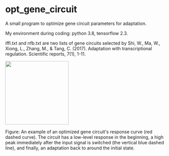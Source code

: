# opt_gene_circuit
A small program to optimize gene circuit parameters for adaptation.

My environment during coding: python 3.8, tensorflow 2.3.


iffl.txt and nfb.txt are two lists of gene circuits selected by Shi, W., Ma, W., Xiong, L., Zhang, M., & Tang, C. (2017). Adaptation with transcriptional regulation. Scientific reports, 7(1), 1-11.

<img src="https://user-images.githubusercontent.com/47471418/208202412-2e9b39d4-d1f6-44a0-9472-2865e5ddd303.png" width="200" />

Figure: An example of an optimized gene circuit's response curve (red dashed curve). The circuit has a low-level response in the beginning, a high peak immediately after the input signal is switched (the vertical blue dashed line), and finally, an adaptation back to around the initial state.
